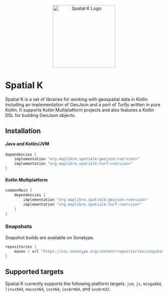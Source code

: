 <p align="center">
    <img width="200" src="images/colour.svg" alt="Spatial K Logo" title="Part of a complete breakfast!">
</p>

# Spatial K

Spatial K is a set of libraries for working with geospatial data in Kotlin including an implementation of GeoJson and
a port of Turfjs written in pure Kotlin. It supports Kotlin Multiplatform projects and also features a
Kotlin DSL for building GeoJson objects.

## Installation

#### Java and Kotlin/JVM

```groovy
dependencies {
    implementation "org.maplibre.spatialk:geojson:<version>"
    implementation "org.maplibre.spatialk:turf:<version>"
}
```

#### Kotlin Multiplatform

```groovy
commonMain {
    dependencies {
        implementation "org.maplibre.spatialk:geojson:<version>"
        implementation "org.maplibre.spatialk:turf:<version>"
    }
}
```

### Snapshots

Snapshot builds are available on Sonatype.

```groovy
repositories {
    maven { url "https://oss.sonatype.org/content/repositories/snapshots/" }
}
```

## Supported targets

Spatial K currently supports the following platform targets: `jvm`, `js`, `mingwX64`, `linuxX64`, `macosX64`, `iosX64`, `iosArm64`, and `iosArm32`.
